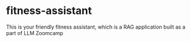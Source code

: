 # fitness-assistant
This is your friendly fitness assistant, which is a RAG application built as a part of LLM Zoomcamp

